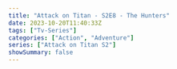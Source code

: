 ```yaml
---
title: "Attack on Titan - S2E8 - The Hunters"
date: 2023-10-20T11:40:33Z
tags: ["Tv-Series"]
categories: ["Action", "Adventure"]
series: ["Attack on Titan S2"]
showSummary: false
---
```


  <mux-player stream-type="on-demand"
  src="https://kp3d-my.sharepoint.com/personal/ryoo_kp3d_onmicrosoft_com/_layouts/15/download.aspx?share=Ef0G6TdDM9ZKn7xQG79UOrQBmmoZQ5cNrhkZieRkDUvArg" prefer-playback="mse" controls>
  </mux-player>
  
  
  <script src="https://cdn.jsdelivr.net/npm/@mux/mux-player"></script>
  
 <script type="application/ld+json">
 {
  "@context": "https://schema.org/",
  "@type": "VideoObject",
  "name": "Attack on Titan - S2E8 - The Hunters",
  "contentUrl": "https://stream.mux.com/A9ast13iP02HSVDy01R6LjeB01aKMRjaU3PzplvYH027N3U.m3u8",
  "thumbnailUrl": "https://www.themoviedb.org/t/p/original/1ptv8xOQI87ESiLPeZZ9XYAkAL3.jpg?width=314&fit_mode=preserve&time=25",
  "uploadDate": "2023-10-20T11:40:33Z",
}

</script>
